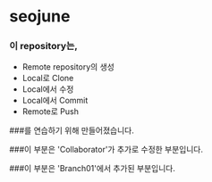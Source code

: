 # seojune

### 이 repository는,
* Remote repository의 생성
* Local로 Clone
* Local에서 수정
* Local에서 Commit
* Remote로 Push

###를 연습하기 위해 만들어졌습니다.

###이 부분은 'Collaborator'가 추가로 수정한 부분입니다. 

###이 부분은 'Branch01'에서 추가된 부분입니다.
